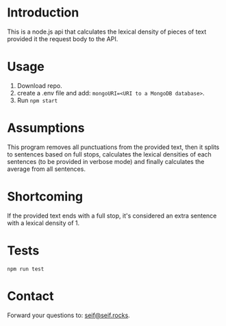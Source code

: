 # Introduction
This is a node.js api that calculates the lexical density of pieces of text provided it the request body to the API.

# Usage
1. Download repo.
2. create a .env file and add: `mongoURI=<URI to a MongoDB database>`.
3. Run `npm start`

# Assumptions
This program removes all punctuations from the provided text, then it splits to sentences based on full stops, 
calculates the lexical densities of each sentences (to be provided in verbose mode) and finally calculates the average from all sentences.

# Shortcoming
If the provided text ends with a full stop, it's considered an extra sentence with a lexical density of 1.

# Tests
`npm run test`

# Contact
Forward your questions to: seif@seif.rocks.

